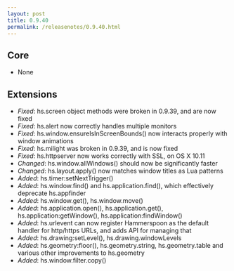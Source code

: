 ```yaml
---
layout: post
title: 0.9.40
permalink: /releasenotes/0.9.40.html
---
```


## Core
 * None

## Extensions
 * *Fixed*: hs.screen object methods were broken in 0.9.39, and are now fixed
 * *Fixed*: hs.alert now correctly handles multiple monitors
 * *Fixed*: hs.window.ensureIsInScreenBounds() now interacts properly with window animations
 * *Fixed*: hs.milight was broken in 0.9.39, and is now fixed
 * *Fixed*: hs.httpserver now works correctly with SSL, on OS X 10.11
 * *Changed*: hs.window.allWindows() should now be significantly faster
 * *Changed*: hs.layout.apply() now matches window titles as Lua patterns
 * *Added*: hs.timer:setNextTrigger()
 * *Added*: hs.window.find() and hs.application.find(), which effectively deprecate hs.appfinder
 * *Added*: hs.window.get(), hs.window.move()
 * *Added*: hs.application.open(), hs.application.get(), hs.application:getWindow(), hs.application:findWindow()
 * *Added*: hs.urlevent can now register Hammerspoon as the default handler for http/https URLs, and adds API for managing that
 * *Added*: hs.drawing:setLevel(), hs.drawing.windowLevels
 * *Added*: hs.geometry:floor(), hs.geometry.string, hs.geometry.table and various other improvements to hs.geometry
 * *Added*: hs.window.filter.copy()
